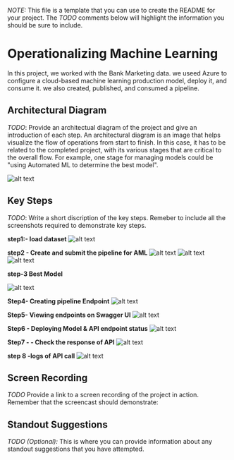 *NOTE:* This file is a template that you can use to create the README for your project. The *TODO* comments below will highlight the information you should be sure to include.


# Operationalizing Machine Learning
In this project, we worked with the Bank Marketing data. we useed Azure to configure a cloud-based machine learning production model, deploy it, and consume it. we also created, published, and consumed a pipeline.

## Architectural Diagram

*TODO*: Provide an architectual diagram of the project and give an introduction of each step. An architectural diagram is an image that helps visualize the flow of operations from start to finish. In this case, it has to be related to the completed project, with its various stages that are critical to the overall flow. For example, one stage for managing models could be "using Automated ML to determine the best model". 

![alt text](https://github.com/Keshav-agrawal2829/Udacity-azureML-project-2/blob/main/arch.PNG)

## Key Steps
*TODO*: Write a short discription of the key steps. Remeber to include all the screenshots required to demonstrate key steps. 

**step1:- load dataset**
![alt text](https://github.com/Keshav-agrawal2829/Udacity-azureML-project-2/blob/main/bench_mark_data.PNG)

**step2 - Create and submit the pipeline for AML**
![alt text](https://github.com/Keshav-agrawal2829/Udacity-azureML-project-2/blob/main/aml_pipeline.PNG)
![alt text](https://github.com/Keshav-agrawal2829/Udacity-azureML-project-2/blob/main/pipeline_widget.PNG)
![alt text](https://github.com/Keshav-agrawal2829/Udacity-azureML-project-2/blob/main/schedule_run.PNG)

**step-3 Best Model**

![alt text](https://github.com/Keshav-agrawal2829/Udacity-azureML-project-2/blob/main/best_model.PNG)

**Step4- Creating pipeline Endpoint**
![alt text](https://github.com/Keshav-agrawal2829/Udacity-azureML-project-2/blob/main/pipeline_endpoint.PNG)

**Step5- Viewing endpoints on Swagger UI**
![alt text](https://github.com/Keshav-agrawal2829/Udacity-azureML-project-2/blob/main/swagger.PNG)


**Step6 - Deploying Model & API endpoint status**
![alt text](https://github.com/Keshav-agrawal2829/Udacity-azureML-project-2/blob/main/app_insight.PNG)

**Step7 - - Check the response of API**
![alt text](https://github.com/Keshav-agrawal2829/Udacity-azureML-project-2/blob/main/response.PNG)

**step 8 -logs of API call**
![alt text](https://github.com/Keshav-agrawal2829/Udacity-azureML-project-2/blob/main/logs.PNG)
## Screen Recording
*TODO* Provide a link to a screen recording of the project in action. Remember that the screencast should demonstrate:

## Standout Suggestions
*TODO (Optional):* This is where you can provide information about any standout suggestions that you have attempted.
